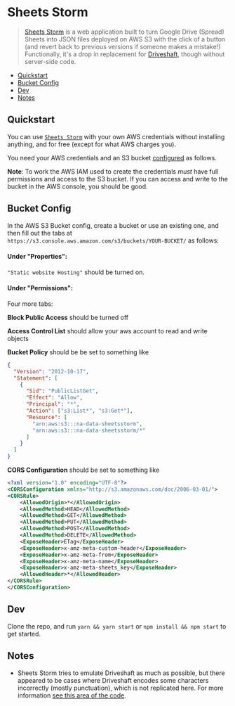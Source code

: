 # Sheets Storm

> [Sheets Storm](https://json.sheetsstorm.com/) is a web application built to turn Google Drive (Spread) Sheets into JSON files deployed on AWS S3 with the click of a button (and revert back to previous versions if someone makes a mistake!) Functionally, it's a drop in replacement for [Driveshaft](https://github.com/newsdev/driveshaft), though without server-side code.

- [Quickstart](#quickstart)
- [Bucket Config](#bucket-config)
- [Dev](#dev)
- [Notes](#notes)

## Quickstart

You can use [`Sheets Storm`](https://json.sheetsstorm.com/) with your own AWS credentials without installing anything, and for free (except for what AWS charges you).

You need your AWS credentials and an S3 bucket [configured](<(#bucket-config)>) as follows.

**Note**: To work the AWS IAM used to create the credentials _must_ have full permissions and access to the S3 bucket. If you can access and write to the bucket in the AWS console, you should be good.

## Bucket Config

In the AWS S3 Bucket config, create a bucket or use an existing one, and then fill out the tabs at `https://s3.console.aws.amazon.com/s3/buckets/YOUR-BUCKET/` as follows:

#### Under "Properties":

`"Static website Hosting"` should be turned on.

#### Under "Permissions":

Four more tabs:

**Block Public Access** should be turned off

**Access Control List** should allow your aws account to read and write objects

**Bucket Policy** should be be set to something like

```json
{
  "Version": "2012-10-17",
  "Statement": [
    {
      "Sid": "PublicListGet",
      "Effect": "Allow",
      "Principal": "*",
      "Action": ["s3:List*", "s3:Get*"],
      "Resource": [
        "arn:aws:s3:::na-data-sheetsstorm",
        "arn:aws:s3:::na-data-sheetsstorm/*"
      ]
    }
  ]
}
```

**CORS Configuration** should be set to something like

```xml
<?xml version="1.0" encoding="UTF-8"?>
<CORSConfiguration xmlns="http://s3.amazonaws.com/doc/2006-03-01/">
<CORSRule>
    <AllowedOrigin>*</AllowedOrigin>
    <AllowedMethod>HEAD</AllowedMethod>
    <AllowedMethod>GET</AllowedMethod>
    <AllowedMethod>PUT</AllowedMethod>
    <AllowedMethod>POST</AllowedMethod>
    <AllowedMethod>DELETE</AllowedMethod>
    <ExposeHeader>ETag</ExposeHeader>
    <ExposeHeader>x-amz-meta-custom-header</ExposeHeader>
    <ExposeHeader>x-amz-meta-from</ExposeHeader>
    <ExposeHeader>x-amz-meta-name</ExposeHeader>
    <ExposeHeader>x-amz-meta-sheets_key</ExposeHeader>
    <AllowedHeader>*</AllowedHeader>
</CORSRule>
</CORSConfiguration>


```

## Dev

Clone the repo, and run `yarn && yarn start` or `npm install && npm start` to get started.

## Notes

- Sheets Storm tries to emulate Driveshaft as much as possible, but there appeared to be cases where Driveshaft encodes some characters incorrectly (mostly punctuation), which is not replicated here. For more information [see this area of the code](https://github.com/zischwartz/sheetsstorm/blob/master/src/get_sheetsdoc.js#L48-L103).
